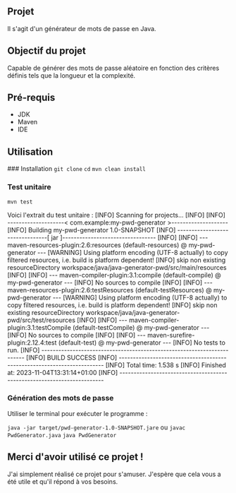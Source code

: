 ## Projet

Il s'agit d'un générateur de mots de passe en Java. 

## Objectif du projet 

Capable de générer des mots de passe aléatoire en fonction des critères définis tels que la longueur et la complexité. 

## Pré-requis 

- JDK
- Maven
- IDE

## Utilisation

### Installation
``` git clone ```
``` cd ```
``` mvn clean install ```

### Test unitaire

``` mvn test ```

Voici l'extrait du test unitaire : 
[INFO] Scanning for projects...
[INFO] 
[INFO] --------------------< com.example:my-pwd-generator >--------------------
[INFO] Building my-pwd-generator 1.0-SNAPSHOT
[INFO] --------------------------------[ jar ]---------------------------------
[INFO] 
[INFO] --- maven-resources-plugin:2.6:resources (default-resources) @ my-pwd-generator ---
[WARNING] Using platform encoding (UTF-8 actually) to copy filtered resources, i.e. build is platform dependent!
[INFO] skip non existing resourceDirectory workspace/java/java-generator-pwd/src/main/resources
[INFO] 
[INFO] --- maven-compiler-plugin:3.1:compile (default-compile) @ my-pwd-generator ---
[INFO] No sources to compile
[INFO] 
[INFO] --- maven-resources-plugin:2.6:testResources (default-testResources) @ my-pwd-generator ---
[WARNING] Using platform encoding (UTF-8 actually) to copy filtered resources, i.e. build is platform dependent!
[INFO] skip non existing resourceDirectory workspace/java/java-generator-pwd/src/test/resources
[INFO] 
[INFO] --- maven-compiler-plugin:3.1:testCompile (default-testCompile) @ my-pwd-generator ---
[INFO] No sources to compile
[INFO] 
[INFO] --- maven-surefire-plugin:2.12.4:test (default-test) @ my-pwd-generator ---
[INFO] No tests to run.
[INFO] ------------------------------------------------------------------------
[INFO] BUILD SUCCESS
[INFO] ------------------------------------------------------------------------
[INFO] Total time:  1.538 s
[INFO] Finished at: 2023-11-04T13:31:14+01:00
[INFO] ------------------------------------------------------------------------

### Génération des mots de passe

Utiliser le terminal pour exécuter le programme : 

``` java -jar target/pwd-generator-1.0-SNAPSHOT.jare ```
ou
``` javac PwdGenerator.java ```
``` java PwdGenerator ```

## Merci d'avoir utilisé ce projet !

J'ai simplement réalisé ce projet pour s'amuser. J'espère que cela vous a été utile et qu'il répond à vos besoins.